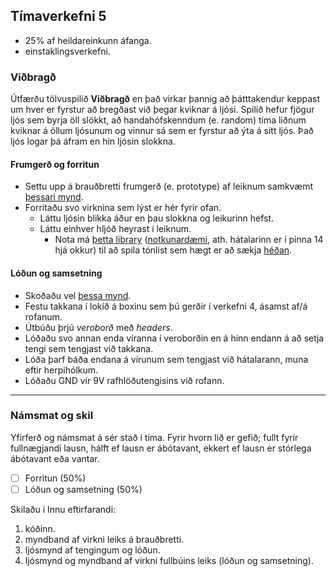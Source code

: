 ## Tímaverkefni 5

- 25% af heildareinkunn áfanga.
- einstaklingsverkefni.

### Viðbragð

Útfærðu tölvuspilið **Viðbragð** en það virkar þannig að þátttakendur keppast um hver er fyrstur að bregðast við þegar kviknar á ljósi. Spilið hefur fjögur ljós sem byrja öll slökkt, að handahófskenndum (e. random) tíma liðnum kviknar á öllum ljósunum og vinnur sá sem er fyrstur að ýta á sitt ljós. Það ljós logar þá áfram en hin ljósin slokkna.

#### Frumgerð og forritun

* Settu upp á brauðbretti frumgerð (e. prototype) af leiknum samkvæmt [þessari mynd](https://github.com/VESM1VS/AFANGI/blob/main/Myndir/simonish_tengingar.png).
* Forritaðu svo virknina sem lýst er hér fyrir ofan.
  * Láttu ljósin blikka áður en þau slokkna og leikurinn hefst.
  * Láttu einhver hljóð heyrast í leiknum.
     * Nota má [þetta library](https://github.com/james1236/buzzer_music/blob/main/buzzer_music.py) ([notkunardæmi](https://github.com/james1236/buzzer_music/blob/main/example.py), ath. hátalarinn er í pinna 14 hjá okkur) til að spila tónlist sem hægt er að sækja [héðan](https://onlinesequencer.net/).

#### Lóðun og samsetning

* Skoðaðu vel [þessa mynd](https://github.com/VESM1VS/AFANGI/blob/main/Myndir/simonish_lodun.png).
* Festu takkana í lokið á boxinu sem þú gerðir í verkefni 4, ásamst af/á rofanum.
* Útbúðu þrjú *veroborð* með *headers*.
* Lóðaðu svo annan enda víranna í veroborðin en á hinn endann á að setja tengi sem tengjast við takkana.
* Lóða þarf báða endana á vírunum sem tengjast við hátalarann, muna eftir herpihólkum.
* Lóðaðu GND vír 9V rafhlöðutengisins við rofann.

---

### Námsmat og skil

Yfirferð og námsmat á sér stað í tíma. Fyrir hvorn lið er gefið; fullt fyrir fullnægjandi lausn, hálft ef lausn er ábótavant, ekkert ef lausn er stórlega ábótavant eða vantar.
- [ ] Forritun (50%)
- [ ] Lóðun og samsetning (50%)

Skilaðu í Innu eftirfarandi:
1. kóðinn.
1. myndband af virkni leiks á brauðbretti.
1. ljósmynd af tengingum og lóðun.
1. ljósmynd og myndband af virkni fullbúins leiks (lóðun og samsetning).

<!-- - [ ] Uppsetning frumgerðar á brauðbretti (20%) -->
